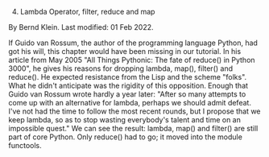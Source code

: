 4. Lambda Operator, filter, reduce and map

By Bernd Klein. Last modified: 01 Feb 2022.

If Guido van Rossum, the author of the programming language Python, had got his will, this chapter would have been missing in our tutorial. In his article from May 2005 "All Things Pythonic: The fate of reduce() in Python 3000", he gives his reasons for dropping lambda, map(), filter() and reduce(). He expected resistance from the Lisp and the scheme "folks". What he didn't anticipate was the rigidity of this opposition. Enough that Guido van Rossum wrote hardly a year later: "After so many attempts to come up with an alternative for lambda, perhaps we should admit defeat. I've not had the time to follow the most recent rounds, but I propose that we keep lambda, so as to stop wasting everybody's talent and time on an impossible quest." We can see the result: lambda, map() and filter() are still part of core Python. Only reduce() had to go; it moved into the module functools.
